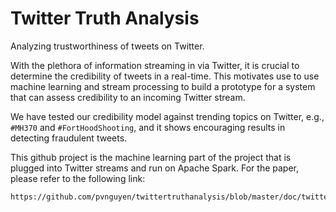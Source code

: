 Twitter Truth Analysis
====================

Analyzing trustworthiness of tweets on Twitter. 

With the plethora of information streaming in via Twitter, it is crucial to determine the credibility of tweets 
in a real-time. This motivates use to use machine learning and stream processing to build a prototype for a 
system that can assess credibility to an incoming Twitter stream. 

We have tested our credibility model against trending topics on Twitter, e.g., `#MH370` and `#FortHoodShooting`,
and it shows encouraging results in detecting fraudulent tweets.

This github project is the machine learning part of the project that is plugged into Twitter streams and run on
Apache Spark. For the paper, please refer to the following link:

```
https://github.com/pvnguyen/twittertruthanalysis/blob/master/doc/twitterveracity.pdf
```
